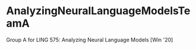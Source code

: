 # AnalyzingNeuralLanguageModelsTeamA
Group A for LING 575: Analyzing Neural Language Models [Win '20] 
